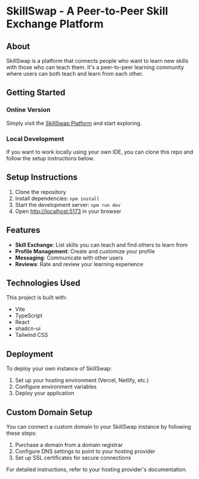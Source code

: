 # SkillSwap - A Peer-to-Peer Skill Exchange Platform

## About

SkillSwap is a platform that connects people who want to learn new skills with those who can teach them. It's a peer-to-peer learning community where users can both teach and learn from each other.

## Getting Started

### Online Version

Simply visit the [SkillSwap Platform](https://skillswap.example.com) and start exploring.

### Local Development

If you want to work locally using your own IDE, you can clone this repo and follow the setup instructions below.

## Setup Instructions

1. Clone the repository
2. Install dependencies: `npm install`
3. Start the development server: `npm run dev`
4. Open [http://localhost:5173](http://localhost:5173) in your browser

## Features

- **Skill Exchange**: List skills you can teach and find others to learn from
- **Profile Management**: Create and customize your profile
- **Messaging**: Communicate with other users
- **Reviews**: Rate and review your learning experience

## Technologies Used

This project is built with:

- Vite
- TypeScript
- React
- shadcn-ui
- Tailwind CSS

## Deployment

To deploy your own instance of SkillSwap:

1. Set up your hosting environment (Vercel, Netlify, etc.)
2. Configure environment variables
3. Deploy your application

## Custom Domain Setup

You can connect a custom domain to your SkillSwap instance by following these steps:

1. Purchase a domain from a domain registrar
2. Configure DNS settings to point to your hosting provider
3. Set up SSL certificates for secure connections

For detailed instructions, refer to your hosting provider's documentation.
